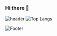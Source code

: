 ### Hi there 👋

![header](https://capsule-render.vercel.app/api?type=waving&color=auto&height=200&section=header&text=Seonggyeong%20GitHub&fontSize=50)
![Top Langs](https://github-readme-stats.vercel.app/api/top-langs/?username=hsgyeong&layout=compact&hide_border=true&langs_count=10&hide=html,css)
<!--(https://github.com/hsgyeong/github-readme-stats)-->
<!--git stats
![Anurag's GitHub stats](https://github-readme-stats.vercel.app/api?username=hsgyeong)(https://github.com/hsgyeong/github-readme-stats)-->

![Footer](https://capsule-render.vercel.app/api?type=waving&color=auto&height=200&section=footer)

